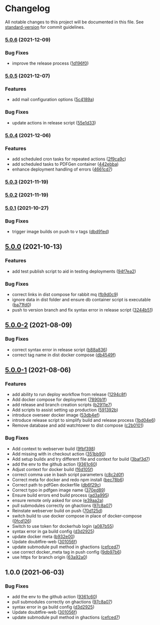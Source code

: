 # Changelog

All notable changes to this project will be documented in this file. See [standard-version](https://github.com/conventional-changelog/standard-version) for commit guidelines.

### [5.0.6](https://github.com/macite/doubtfire-deploy/compare/v5.0.5...v5.0.6) (2021-12-09)


### Bug Fixes

* improve the release process ([1d196f0](https://github.com/macite/doubtfire-deploy/commit/1d196f0794cd95c496a8e7f5714ec45702fe4f79))

### [5.0.5](https://github.com/macite/doubtfire-deploy/compare/v5.0.4...v5.0.5) (2021-12-07)


### Features

* add mail configuration options ([5c4189a](https://github.com/macite/doubtfire-deploy/commit/5c4189a3191281300205175e2b5aaaafef054743))


### Bug Fixes

* update actions in release script ([55e1d33](https://github.com/macite/doubtfire-deploy/commit/55e1d33804b6cad24be8a2d9cfecf0ef4bb2afd9))

### [5.0.4](https://github.com/macite/doubtfire-deploy/compare/v5.0.3...v5.0.4) (2021-12-06)


### Features

* add scheduled cron tasks for repeated actions ([2f9ca9c](https://github.com/macite/doubtfire-deploy/commit/2f9ca9c99ef71a5a1231e810a8a13e9c9b47441a))
* add scheduled tasks to PDFGen container ([442ebba](https://github.com/macite/doubtfire-deploy/commit/442ebbaf8bb2e9c278e63fa187c927afb0cb188e))
* enhance deployment handling of errors ([4661cd7](https://github.com/macite/doubtfire-deploy/commit/4661cd733e64a04461777a324b9b960fb08ba72d))

### [5.0.3](https://github.com/macite/doubtfire-deploy/compare/v5.0.2...v5.0.3) (2021-11-19)

### [5.0.2](https://github.com/macite/doubtfire-deploy/compare/v5.0.1...v5.0.2) (2021-11-19)

### [5.0.1](https://github.com/macite/doubtfire-deploy/compare/v5.0.0...v5.0.1) (2021-10-27)


### Bug Fixes

* trigger image builds on push to v tags ([dbd91ed](https://github.com/macite/doubtfire-deploy/commit/dbd91ed3c9f7a9435471fadc5186d9b3b60325ff))

## [5.0.0](https://github.com/macite/doubtfire-deploy/compare/v5.0.0-2...v5.0.0) (2021-10-13)


### Features

* add test publish script to aid in testing deployments ([94f7ea2](https://github.com/macite/doubtfire-deploy/commit/94f7ea2f881de832632e43aa343bff5f0a024c94))


### Bug Fixes

* correct links in dist compose for rabbit mq ([fb9d0c9](https://github.com/macite/doubtfire-deploy/commit/fb9d0c9ffecaadbe21e88bf8d5a5ef65722ec239))
* ignore data in dist folder and ensure db container script is executable ([ba71fd0](https://github.com/macite/doubtfire-deploy/commit/ba71fd0ef2dd83d301a5b91184f894074dc94f9c))
* push to version branch and fix syntax error in release script ([3244b51](https://github.com/macite/doubtfire-deploy/commit/3244b516e488d95bb63671bc0b6b5d811344976f))

## [5.0.0-2](https://github.com/macite/doubtfire-deploy/compare/v5.0.0-1...v5.0.0-2) (2021-08-09)


### Bug Fixes

* correct syntax error in release script ([b88a836](https://github.com/macite/doubtfire-deploy/commit/b88a8362fe3700244fd2da17fe9dc5badf03f69e))
* correct tag name in dist docker compose ([db4549f](https://github.com/macite/doubtfire-deploy/commit/db4549f82c97eb710a132e69e0440ea0c10fface))

## [5.0.0-1](https://github.com/macite/doubtfire-deploy/compare/v4.0.0...v5.0.0-1) (2021-08-06)


### Features

* add ability to run deploy workflow from release ([1294c8f](https://github.com/macite/doubtfire-deploy/commit/1294c8f1355a5e95fa901b6ac2241d6097a8b0e3))
* Add docker compose for deployment ([7890b1f](https://github.com/macite/doubtfire-deploy/commit/7890b1f1c7b356324b0c39308c9dcd522018b39b))
* add release and branch creation scripts ([b2911e7](https://github.com/macite/doubtfire-deploy/commit/b2911e71e18769752782022fc49e363afe1b17a7))
* Add scripts to assist setting up production ([591392b](https://github.com/macite/doubtfire-deploy/commit/591392be0ca3b32117aa587f646eea88c42ba926))
* introduce overseer docker image ([53db4ef](https://github.com/macite/doubtfire-deploy/commit/53db4ef2a89646e9222bbf682fe7f8204892c866))
* introduce release script to simplify build and release process ([1bd04e6](https://github.com/macite/doubtfire-deploy/commit/1bd04e69aafe064201f7a11a1fbe30a9e92a92c2))
* Remove database and add watchtower to dist compose ([c2b0101](https://github.com/macite/doubtfire-deploy/commit/c2b0101822ac8fe27044af30f5410ec2a7fdc569))


### Bug Fixes

* Add context to webserver build ([9fbf398](https://github.com/macite/doubtfire-deploy/commit/9fbf398ad2b87cc24dc08945a15808fd94b01202))
* Add missing with in checkout action ([351bb90](https://github.com/macite/doubtfire-deploy/commit/351bb90dc95b99936f612ee0d2aacf79fdaf8557))
* Add setup buildx and try different file and context for build ([3baf3d7](https://github.com/macite/doubtfire-deploy/commit/3baf3d7a7a2a080000f595ea9ab8d3ebef9e91a2))
* add the env to the github action ([9361c60](https://github.com/macite/doubtfire-deploy/commit/9361c60b4f811954e2aad4b07d179c7d8001ecc0))
* Adjust context for docker build ([f6d105f](https://github.com/macite/doubtfire-deploy/commit/f6d105fb09bd6305bfb4d669659960a8601083df))
* correct comma use in bash script parameters ([c8c2d0f](https://github.com/macite/doubtfire-deploy/commit/c8c2d0f953280183f475c123581869cd773ab59c))
* Correct meta for docker and redo npm install ([bec78b6](https://github.com/macite/doubtfire-deploy/commit/bec78b6bbdfcd34cce5a6e3977ca0b79dde95818))
* Correct path to pdfGen dockerfile ([db6f29c](https://github.com/macite/doubtfire-deploy/commit/db6f29c7915523dec075c25fb49f613e85107545))
* Correct typo in pdfgen image name ([370ed89](https://github.com/macite/doubtfire-deploy/commit/370ed892ce7f22a4cac8c7c38428635a3f9d62ea))
* Ensure build errors end build process ([ad3a995](https://github.com/macite/doubtfire-deploy/commit/ad3a995608e7bc78d0bcbfdb1446b6817eac56b5))
* ensure remote only asked for once ([e39aa2a](https://github.com/macite/doubtfire-deploy/commit/e39aa2a4d588ae6f3b8d4d70fdfe4f7895709a91))
* pull submodules correctly on ghactions ([97c8a07](https://github.com/macite/doubtfire-deploy/commit/97c8a0724a50569ce512001ccdc4e225566264d2))
* Reinstate webserver build on push ([70d125d](https://github.com/macite/doubtfire-deploy/commit/70d125dc444f4ed7e583d23b6be82de64534b367))
* switch build to use docker compose in place of docker-compose ([0fcd126](https://github.com/macite/doubtfire-deploy/commit/0fcd12685b0ea0f62a16adbb91280ef2bd6e60c0))
* Switch to use token for dockerhub login ([a087b55](https://github.com/macite/doubtfire-deploy/commit/a087b556f5376f07b535866190d437fbefd51417))
* syntax error in ga build config ([d3d2925](https://github.com/macite/doubtfire-deploy/commit/d3d29255e1790fbdf0ac040d83c5731a4834dcd1))
* update docker meta ([b932e00](https://github.com/macite/doubtfire-deploy/commit/b932e009eafe2d6ce87e3e49f6b1333571dcb9b2))
* Update doubtfire-web ([301056f](https://github.com/macite/doubtfire-deploy/commit/301056f2a80e14802020c22abbb676e7d1b1153b))
* update submodule pull method in ghactions ([cefced7](https://github.com/macite/doubtfire-deploy/commit/cefced7e8b4a28482587a045396179bf2183ee7f))
* use correct docker_meta tag in push config ([9db97b6](https://github.com/macite/doubtfire-deploy/commit/9db97b6ad7874cd67cba5eb5f5f1bdfe2e75f85c))
* use https for branch origin ([63a92a0](https://github.com/macite/doubtfire-deploy/commit/63a92a0cadc3ebb3a6a3a5ffb2c3c9424195eb9b))

## 1.0.0 (2021-06-03)


### Bug Fixes

* add the env to the github action ([9361c60](https://github.com/doubtfire-lms/doubtfire-deploy/commit/9361c60b4f811954e2aad4b07d179c7d8001ecc0))
* pull submodules correctly on ghactions ([97c8a07](https://github.com/doubtfire-lms/doubtfire-deploy/commit/97c8a0724a50569ce512001ccdc4e225566264d2))
* syntax error in ga build config ([d3d2925](https://github.com/doubtfire-lms/doubtfire-deploy/commit/d3d29255e1790fbdf0ac040d83c5731a4834dcd1))
* Update doubtfire-web ([301056f](https://github.com/doubtfire-lms/doubtfire-deploy/commit/301056f2a80e14802020c22abbb676e7d1b1153b))
* update submodule pull method in ghactions ([cefced7](https://github.com/doubtfire-lms/doubtfire-deploy/commit/cefced7e8b4a28482587a045396179bf2183ee7f))
